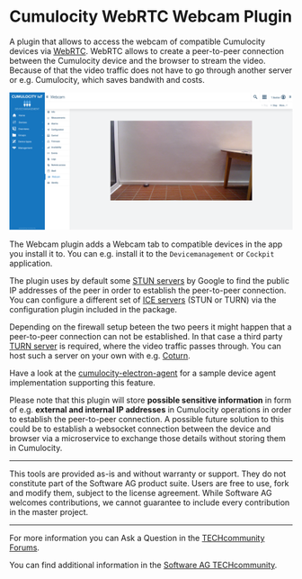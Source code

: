 # Cumulocity WebRTC Webcam Plugin

A plugin that allows to access the webcam of compatible Cumulocity devices via [WebRTC](https://en.wikipedia.org/wiki/WebRTC).
WebRTC allows to create a peer-to-peer connection between the Cumulocity device and the browser to stream the video.
Because of that the video traffic does not have to go through another server or e.g. Cumulocity, which saves bandwith and costs.

![](images/webcam.png)

The Webcam plugin adds a Webcam tab to compatible devices in the app you install it to. You can e.g. install it to the `Devicemanagement` or `Cockpit` application.

The plugin uses by default some [STUN servers](https://de.wikipedia.org/wiki/Session_Traversal_Utilities_for_NAT) by Google to find the public IP addresses of the peer in order to establish the peer-to-peer connection. You can configure a different set of [ICE servers](https://en.wikipedia.org/wiki/Interactive_Connectivity_Establishment) (STUN or TURN) via the configuration plugin included in the package.

Depending on the firewall setup beteen the two peers it might happen that a peer-to-peer connection can not be established.
In that case a third party [TURN server](https://en.wikipedia.org/wiki/Traversal_Using_Relays_around_NAT) is required, where the video traffic passes through. You can host such a server on your own with e.g. [Coturn](https://github.com/coturn/coturn).

Have a look at the [cumulocity-electron-agent](https://github.com/SoftwareAG/cumulocity-electron-agent) for a sample device agent implementation supporting this feature.

Please note that this plugin will store **possible sensitive information** in form of e.g. **external and internal IP addresses** in Cumulocity operations in order to establish the peer-to-peer connection. A possible future solution to this could be to establish a websocket connection between the device and browser via a microservice to exchange those details without storing them in Cumulocity.

---

This tools are provided as-is and without warranty or support. They do not constitute part of the Software AG product suite. Users are free to use, fork and modify them, subject to the license agreement. While Software AG welcomes contributions, we cannot guarantee to include every contribution in the master project.

---

For more information you can Ask a Question in the [TECHcommunity Forums](https://tech.forums.softwareag.com/tags/c/forum/1/Cumulocity-IoT).

You can find additional information in the [Software AG TECHcommunity](https://tech.forums.softwareag.com/tag/Cumulocity-IoT).

